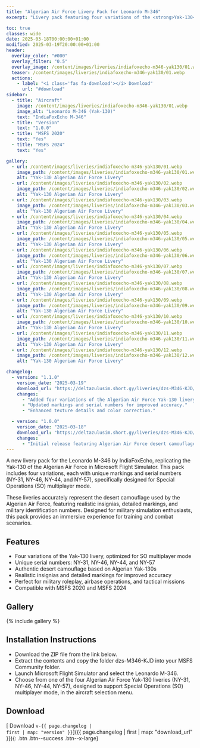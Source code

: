 ```yaml
---
title: "Algerian Air Force Livery Pack for Leonardo M-346"
excerpt: "Livery pack featuring four variations of the <strong>Yak-130</strong> in Algerian Air Force colors for the Leonardo M-346 by IndiaFoxEcho in Microsoft Flight Simulator 2020/2024."

toc: true
classes: wide
date: 2025-03-18T00:00:00+01:00
modified: 2025-03-19T20:00:00+01:00
header:
  overlay_color: "#000"
  overlay_filter: "0.5"
  overlay_image: /content/images/liveries/indiafoxecho-m346-yak130/01.webp
  teaser: /content/images/liveries/indiafoxecho-m346-yak130/01.webp
  actions:
    - label: "<i class='fas fa-download'></i> Download"
      url: "#download"
sidebar:
  - title: "Aircraft"
    image: /content/images/liveries/indiafoxecho-m346-yak130/01.webp
    image_alt: "Leonardo M-346 (Yak-130)"
    text: "IndiaFoxEcho M-346"
  - title: "Version"
    text: "1.0.0"
  - title: "MSFS 2020"
    text: "Yes"
  - title: "MSFS 2024"
    text: "Yes"

gallery:
  - url: /content/images/liveries/indiafoxecho-m346-yak130/01.webp
    image_path: /content/images/liveries/indiafoxecho-m346-yak130/01.webp
    alt: "Yak-130 Algerian Air Force Livery"
  - url: /content/images/liveries/indiafoxecho-m346-yak130/02.webp
    image_path: /content/images/liveries/indiafoxecho-m346-yak130/02.webp
    alt: "Yak-130 Algerian Air Force Livery"
  - url: /content/images/liveries/indiafoxecho-m346-yak130/03.webp
    image_path: /content/images/liveries/indiafoxecho-m346-yak130/03.webp
    alt: "Yak-130 Algerian Air Force Livery"
  - url: /content/images/liveries/indiafoxecho-m346-yak130/04.webp
    image_path: /content/images/liveries/indiafoxecho-m346-yak130/04.webp
    alt: "Yak-130 Algerian Air Force Livery"
  - url: /content/images/liveries/indiafoxecho-m346-yak130/05.webp
    image_path: /content/images/liveries/indiafoxecho-m346-yak130/05.webp
    alt: "Yak-130 Algerian Air Force Livery"
  - url: /content/images/liveries/indiafoxecho-m346-yak130/06.webp
    image_path: /content/images/liveries/indiafoxecho-m346-yak130/06.webp
    alt: "Yak-130 Algerian Air Force Livery"
  - url: /content/images/liveries/indiafoxecho-m346-yak130/07.webp
    image_path: /content/images/liveries/indiafoxecho-m346-yak130/07.webp
    alt: "Yak-130 Algerian Air Force Livery"
  - url: /content/images/liveries/indiafoxecho-m346-yak130/08.webp
    image_path: /content/images/liveries/indiafoxecho-m346-yak130/08.webp
    alt: "Yak-130 Algerian Air Force Livery"
  - url: /content/images/liveries/indiafoxecho-m346-yak130/09.webp
    image_path: /content/images/liveries/indiafoxecho-m346-yak130/09.webp
    alt: "Yak-130 Algerian Air Force Livery"
  - url: /content/images/liveries/indiafoxecho-m346-yak130/10.webp
    image_path: /content/images/liveries/indiafoxecho-m346-yak130/10.webp
    alt: "Yak-130 Algerian Air Force Livery"
  - url: /content/images/liveries/indiafoxecho-m346-yak130/11.webp
    image_path: /content/images/liveries/indiafoxecho-m346-yak130/11.webp
    alt: "Yak-130 Algerian Air Force Livery"
  - url: /content/images/liveries/indiafoxecho-m346-yak130/12.webp
    image_path: /content/images/liveries/indiafoxecho-m346-yak130/12.webp
    alt: "Yak-130 Algerian Air Force Livery"

changelog:
  - version: "1.1.0"
    version_date: "2025-03-19"
    download_url: "https://deltazulusim.short.gy/liveries/dzs-M346-KJD/v1.1.0"
    changes:
      - "Added four variations of the Algerian Air Force Yak-130 livery."
      - "Updated markings and serial numbers for improved accuracy."
      - "Enhanced texture details and color correction."

  - version: "1.0.0"
    version_date: "2025-03-18"
    download_url: "https://deltazulusim.short.gy/liveries/dzs-M346-KJD/v1.0.0"
    changes:
      - "Initial release featuring Algerian Air Force desert camouflage."
---
```


A new livery pack for the Leonardo M-346 by IndiaFoxEcho, replicating the Yak-130 of the Algerian Air Force in Microsoft Flight Simulator. This pack includes four variations, each with unique markings and serial numbers (NY-31, NY-46, NY-44, and NY-57), specifically designed for Special Operations (SO) multiplayer mode.

These liveries accurately represent the desert camouflage used by the Algerian Air Force, featuring realistic insignias, detailed markings, and military identification numbers. Designed for military simulation enthusiasts, this pack provides an immersive experience for training and combat scenarios.

## Features
- Four variations of the Yak-130 livery, optimized for SO multiplayer mode
- Unique serial numbers: NY-31, NY-46, NY-44, and NY-57
- Authentic desert camouflage based on Algerian Yak-130s
- Realistic insignias and detailed markings for improved accuracy
- Perfect for military roleplay, airbase operations, and tactical missions
- Compatible with MSFS 2020 and MSFS 2024

## Gallery
{% include gallery %}

## Installation Instructions
- Download the ZIP file from the link below.
- Extract the contents and copy the folder dzs-M346-KJD into your MSFS Community folder.
- Launch Microsoft Flight Simulator and select the Leonardo M-346.
- Choose from one of the four Algerian Air Force Yak-130 liveries (NY-31, NY-46, NY-44, NY-57), designed to support Special Operations (SO) multiplayer mode, in the aircraft selection menu.

## Download

[<i class='fas fa-download'></i> Download <code>v-{{ page.changelog | first | map: "version" }}</code>]({{ page.changelog | first | map: "download_url" }}){: .btn .btn--success .btn--x-large}